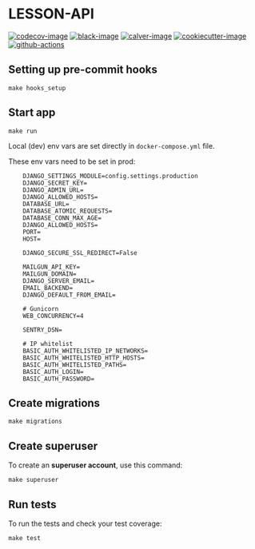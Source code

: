 # LESSON-API

[![codecov-image]][codecov]
[![black-image]][black]
[![calver-image]][calver]
[![cookiecutter-image]][cookiecutter]
[![github-actions]][github-status]


## Setting up pre-commit hooks

    make hooks_setup

## Start app

    make run

Local (dev) env vars are set directly in `docker-compose.yml` file.

These env vars need to be set in prod:
```
    DJANGO_SETTINGS_MODULE=config.settings.production
    DJANGO_SECRET_KEY=
    DJANGO_ADMIN_URL=
    DJANGO_ALLOWED_HOSTS=
    DATABASE_URL=
    DATABASE_ATOMIC_REQUESTS=
    DATABASE_CONN_MAX_AGE=
    DJANGO_ALLOWED_HOSTS=
    PORT=
    HOST=

    DJANGO_SECURE_SSL_REDIRECT=False

    MAILGUN_API_KEY=
    MAILGUN_DOMAIN=
    DJANGO_SERVER_EMAIL=
    EMAIL_BACKEND=
    DJANGO_DEFAULT_FROM_EMAIL=

    # Gunicorn
    WEB_CONCURRENCY=4

    SENTRY_DSN=

    # IP whitelist
    BASIC_AUTH_WHITELISTED_IP_NETWORKS=
    BASIC_AUTH_WHITELISTED_HTTP_HOSTS=
    BASIC_AUTH_WHITELISTED_PATHS=
    BASIC_AUTH_LOGIN=
    BASIC_AUTH_PASSWORD=

```

## Create migrations

    make migrations

## Create superuser

To create an **superuser account**, use this command:

    make superuser

## Run tests

To run the tests and check your test coverage:

    make test

[github-actions]: https://github.com/monterail/montelearn/workflows/CD%20lesson-api/badge.svg
[github-status]: https://github.com/monterail/montelearn/actions

[codecov-image]: https://codecov.io/gh/monterail/montelearn/branch/master/graph/badge.svg?token=3MKHOIRYBY
[codecov]: https://codecov.io/gh/monterail/montelearn

[black-image]: https://img.shields.io/badge/code%20style-black-000000.svg
[black]: https://github.com/psf/black

[calver-image]: https://img.shields.io/badge/Versioning%20strategy-CalVer-5FBB1C.svg
[calver]: https://calver.org

[cookiecutter-image]: https://img.shields.io/badge/built%20with-Cookiecutter%20Django-ff69b4.svg
[cookiecutter]: https://github.com/monterail/montelearn
